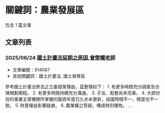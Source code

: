 # 關鍵詞：農業發展區

包含 1 篇文章

## 文章列表

### 2025/06/24 [國土計畫法延期之原因,曾榮耀老師](../../articles/914087_%E5%9C%8B%E5%9C%9F%E8%A8%88%E7%95%AB%E6%B3%95%E5%BB%B6%E6%9C%9F%E4%B9%8B%E5%8E%9F%E5%9B%A0%2C%E6%9B%BE%E6%A6%AE%E8%80%80%E8%80%81%E5%B8%AB.md)
- 文章編號：914087
- 其他關鍵詞：國土計畫法, 國土保育區

參考國土計畫法修法之立委提案理由，茲整理如下： 1. 有更多時間充分調查及合理規劃期程。 2. 有更多時間持續充分溝通。 3. 子法、配套尚未完善。 4. 大部份目的事業主管機關所掌握的圖資年度已久亦未更新，成圖時間不一，精度也不一致。 5. 財產權益影響疑慮。 6. 農業權之質疑，構成特別犧牲。 ...
